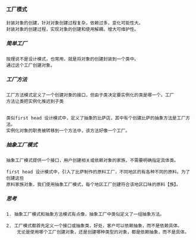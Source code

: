

#### 工厂模式

    封装对象的创建，针对对象创建过程复杂，依赖过多，变化可能性大。
    封装对象的创建过程，实现对象的创建和使用解耦，增大可维护性。



##### 简单工厂
    
    按理说不是设计模式，也常用，就是将对象的创建封装到一个类中。
    通过这个工厂创建对象。



##### 工厂方法

    工厂方法模式定义了一个创建对象的接口，但由子类决定要实例化的类是哪一个。工厂
    方法让类把实例化推迟到子类
    
    
    类似first head 设计模式中，定义了抽象的比萨店，其中有个创建比萨的抽象方法是工厂方法。
    实例化对象的职责被转移到一个方法中，该方法好像一个工厂。


##### 抽象工厂模式

    抽象工厂模式提供一个接口，用户创建相关或依赖对象的家族，不需要明确指定具体类。
    
    first head 设计模式中，引入了比萨制作的原料工厂，不同地区的有各种不同的原料。为了创建这些
    原料家族对象，我们使用抽象工厂模式，每个地区工厂创建符合该地区口味的原料【族】。



##### 思考

    1. 抽象工厂模式和抽象方法模式有点像，抽象工厂中类似定义了一组抽象方法。
    
    2. 工厂模式都首先定义一个接口或抽象类，好处，客户可以依赖抽象，而不是依赖具体。
        无论是使用哪个工厂创建对象，还是创建哪种类型的对象，都是依赖抽象，而不是具体。









